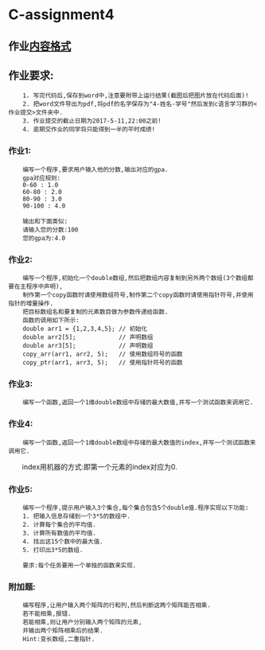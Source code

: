 # C-assignment4

## 作业[内容格式](https://github.com/jfzhang95/C-Language-Programming-Assignment/blob/master/%E4%BD%9C%E4%B8%9A%E6%8F%90%E4%BA%A4%E6%A0%BC%E5%BC%8F.pdf)

## 作业要求:
        1. 写完代码后,保存到word中,注意要附带上运行结果(截图后把图片放在代码后面)!
        2. 把word文件导出为pdf,将pdf的名字保存为"4-姓名-学号"然后发到c语言学习群的<作业提交>文件夹中.
        3. 作业提交的截止日期为2017-5-11,22:00之前!
        4. 逾期交作业的同学将只能得到一半的平时成绩!

### 作业1:
        编写一个程序,要求用户输入他的分数,输出对应的gpa.
        gpa对应规则:
        0-60 : 1.0
        60-80 : 2.0
        80-90 : 3.0
        90-100 : 4.0
        
        输出和下面类似:
        请输入您的分数:100
        您的gpa为:4.0

        
### 作业2:
        编写一个程序,初始化一个double数组,然后把数组内容复制到另外两个数组(3个数组都要在主程序中声明),
        制作第一个copy函数时请使用数组符号,制作第二个copy函数时请使用指针符号,并使用指针的增量操作.
        把目标数组名和要复制的元素数目做为参数传递给函数.
        函数的调用如下所示:
        double arr1 = {1,2,3,4,5}; // 初始化
        double arr2[5];            // 声明数组
        double arr3[5];            // 声明数组
        copy_arr(arr1, arr2, 5);   // 使用数组符号的函数
        copy_ptr(arr1, arr3, 5);   // 使用指针符号的函数

### 作业3:
        编写一个函数,返回一个1维double数组中存储的最大数值,并写一个测试函数来调用它.
        
### 作业4:
        编写一个函数,返回一个1维double数组中存储的最大数值的index,并写一个测试函数来调用它.
        index用机器的方式:即第一个元素的index对应为0.
        
### 作业5:
        编写一个程序,提示用户输入3个集合,每个集合包含5个double值.程序实现以下功能:
        1. 把输入信息存储到一个3*5的数组中.
        2. 计算每个集合的平均值.
        3. 计算所有数值的平均值.
        4. 找出这15个数中的最大值.
        5. 打印出3*5的数组.
        
        要求:每个任务要用一个单独的函数来实现.
               
### 附加题:
        编写程序,让用户输入两个矩阵的行和列,然后判断这两个矩阵能否相乘.
        若不能相乘,报错.
        若能相乘,则让用户分别输入两个矩阵的元素,
        并输出两个矩阵相乘后的结果.
        Hint:变长数组,二重指针.
